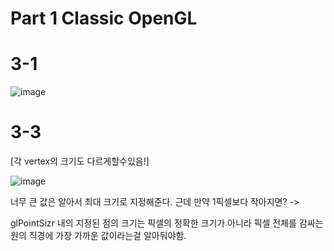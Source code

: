 # Part 1 Classic OpenGL


# 3-1
  
  ![image](https://github.com/user-attachments/assets/ce53af0f-ba45-44ba-b5d6-4c6ae54ee67b)



# 3-3 

  [각 vertex의 크기도 다르게할수있음!]
  
  ![image](https://github.com/user-attachments/assets/443a6d98-1aa9-4f14-876a-a02c2ff49047)

   너무 큰 값은 알아서 최대 크기로 지정해준다.
   근데 만약 1픽셀보다 작아지면? -> 
   
   glPointSizr 내의 지정된 점의 크기는 픽셀의 정확한 크기가 아니라
픽셀 전체를 감싸는 원의 직경에 가장 가까운 값이라는걸 알아둬야함.
